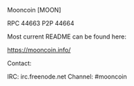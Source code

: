 Mooncoin [MOON]

RPC 44663
P2P 44664

Most current README can be found here:

https://mooncoin.info/

Contact:

IRC: irc.freenode.net Channel: #mooncoin
